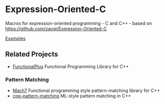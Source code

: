 # Expression-Oriented-C
Macros for expression-oriented programming - C and C++ - based on https://github.com/zaoqi/Expression-Oriented-C

[Examples](tests)

## Related Projects

+ [FunctionalPlus](https://github.com/Dobiasd/FunctionalPlus) Functional Programming Library for C++

### Pattern Matching

+ [Mach7](https://github.com/solodon4/Mach7) Functional programming style pattern-matching library for C++
+ [cpp-pattern-matching](https://github.com/mutouyun/cpp-pattern-matching) ML-style pattern matching in C++
